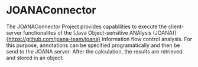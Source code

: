 # JOANAConnector
The JOANAConnector Project provides capabilities to execute the client-server functionalites of the [Java Object-sensitive ANAlysis (JOANA)]{https://github.com/joana-team/joana} information flow control analysis.
For this purpose, annotations can be specified programatically and then be send to the JOANA server. 
After the calculation, the results are retrieved and stored in an object. 


